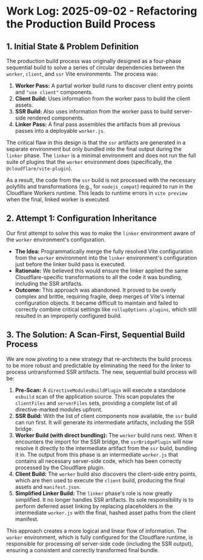 # Work Log: 2025-09-02 - Refactoring the Production Build Process

## 1. Initial State & Problem Definition

The production build process was originally designed as a four-phase sequential build to solve a series of circular dependencies between the `worker`, `client`, and `ssr` Vite environments. The process was:

1.  **Worker Pass:** A partial worker build runs to discover client entry points and `"use client"` components.
2.  **Client Build:** Uses information from the worker pass to build the client assets.
3.  **SSR Build:** Also uses information from the worker pass to build server-side rendered components.
4.  **Linker Pass:** A final pass assembles the artifacts from all previous passes into a deployable `worker.js`.

The critical flaw in this design is that the `ssr` artifacts are generated in a separate environment but only bundled into the final output during the `linker` phase. The `linker` is a minimal environment and does not run the full suite of plugins that the `worker` environment does (specifically, the `@cloudflare/vite-plugin`).

As a result, the code from the `ssr` build is not processed with the necessary polyfills and transformations (e.g., for `nodejs_compat`) required to run in the Cloudflare Workers runtime. This leads to runtime errors in `vite preview` when the final, linked worker is executed.

## 2. Attempt 1: Configuration Inheritance

Our first attempt to solve this was to make the `linker` environment aware of the `worker` environment's configuration.

-   **The Idea:** Programmatically merge the fully resolved Vite configuration from the `worker` environment into the `linker` environment's configuration just before the linker build pass is executed.
-   **Rationale:** We believed this would ensure the linker applied the same Cloudflare-specific transformations to all the code it was bundling, including the SSR artifacts.
-   **Outcome:** This approach was abandoned. It proved to be overly complex and brittle, requiring fragile, deep merges of Vite's internal configuration objects. It became difficult to maintain and failed to correctly combine critical settings like `rollupOptions.plugins`, which still resulted in an improperly configured build.

## 3. The Solution: A Scan-First, Sequential Build Process

We are now pivoting to a new strategy that re-architects the build process to be more robust and predictable by eliminating the need for the linker to process untransformed SSR artifacts. The new, sequential build process will be:

1.  **Pre-Scan:** A `directiveModulesBuildPlugin` will execute a standalone `esbuild` scan of the application source. This scan populates the `clientFiles` and `serverFiles` sets, providing a complete list of all directive-marked modules upfront.
2.  **SSR Build:** With the list of client components now available, the `ssr` build can run first. It will generate its intermediate artifacts, including the SSR bridge.
3.  **Worker Build (with direct bundling):** The `worker` build runs next. When it encounters the import for the SSR bridge, the `ssrBridgePlugin` will now resolve it directly to the intermediate artifact from the `ssr` build, bundling it in. The output from this phase is an intermediate `worker.js` that contains all necessary server-side code, which has been correctly processed by the Cloudflare plugin.
4.  **Client Build:** The `worker` build also discovers the client-side entry points, which are then used to execute the `client` build, producing the final assets and `manifest.json`.
5.  **Simplified Linker Build:** The `linker` phase's role is now greatly simplified. It no longer handles SSR artifacts. Its sole responsibility is to perform deferred asset linking by replacing placeholders in the intermediate `worker.js` with the final, hashed asset paths from the client manifest.

This approach creates a more logical and linear flow of information. The `worker` environment, which is fully configured for the Cloudflare runtime, is responsible for processing *all* server-side code (including the SSR output), ensuring a consistent and correctly transformed final bundle.
